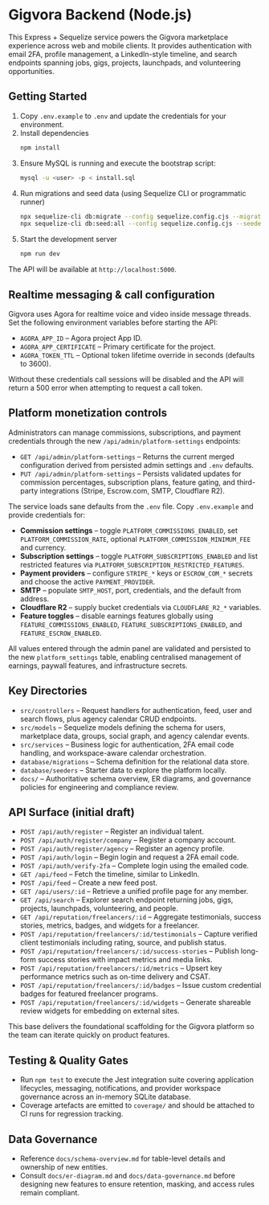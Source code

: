 # Gigvora Backend (Node.js)

This Express + Sequelize service powers the Gigvora marketplace experience across web and mobile clients. It provides authentication with email 2FA, profile management, a LinkedIn-style timeline, and search endpoints spanning jobs, gigs, projects, launchpads, and volunteering opportunities.

## Getting Started

1. Copy `.env.example` to `.env` and update the credentials for your environment.
2. Install dependencies
   ```bash
   npm install
   ```
3. Ensure MySQL is running and execute the bootstrap script:
   ```bash
   mysql -u <user> -p < install.sql
   ```
4. Run migrations and seed data (using Sequelize CLI or programmatic runner)
   ```bash
   npx sequelize-cli db:migrate --config sequelize.config.cjs --migrations-path database/migrations
   npx sequelize-cli db:seed:all --config sequelize.config.cjs --seeders-path database/seeders
   ```
5. Start the development server
   ```bash
   npm run dev
   ```

The API will be available at `http://localhost:5000`.

## Realtime messaging & call configuration

Gigvora uses Agora for realtime voice and video inside message threads. Set the following environment variables before starting the API:

- `AGORA_APP_ID` – Agora project App ID.
- `AGORA_APP_CERTIFICATE` – Primary certificate for the project.
- `AGORA_TOKEN_TTL` – Optional token lifetime override in seconds (defaults to 3600).

Without these credentials call sessions will be disabled and the API will return a 500 error when attempting to request a call token.

## Platform monetization controls

Administrators can manage commissions, subscriptions, and payment credentials through the new `/api/admin/platform-settings` endpoints:

- `GET /api/admin/platform-settings` – Returns the current merged configuration derived from persisted admin settings and `.env` defaults.
- `PUT /api/admin/platform-settings` – Persists validated updates for commission percentages, subscription plans, feature gating, and third-party integrations (Stripe, Escrow.com, SMTP, Cloudflare R2).

The service loads sane defaults from the `.env` file. Copy `.env.example` and provide credentials for:

- **Commission settings** – toggle `PLATFORM_COMMISSIONS_ENABLED`, set `PLATFORM_COMMISSION_RATE`, optional `PLATFORM_COMMISSION_MINIMUM_FEE` and currency.
- **Subscription settings** – toggle `PLATFORM_SUBSCRIPTIONS_ENABLED` and list restricted features via `PLATFORM_SUBSCRIPTION_RESTRICTED_FEATURES`.
- **Payment providers** – configure `STRIPE_*` keys or `ESCROW_COM_*` secrets and choose the active `PAYMENT_PROVIDER`.
- **SMTP** – populate `SMTP_HOST`, port, credentials, and the default from address.
- **Cloudflare R2** – supply bucket credentials via `CLOUDFLARE_R2_*` variables.
- **Feature toggles** – disable earnings features globally using `FEATURE_COMMISSIONS_ENABLED`, `FEATURE_SUBSCRIPTIONS_ENABLED`, and `FEATURE_ESCROW_ENABLED`.

All values entered through the admin panel are validated and persisted to the new `platform_settings` table, enabling centralised management of earnings, paywall features, and infrastructure secrets.

## Key Directories

- `src/controllers` – Request handlers for authentication, feed, user and search flows, plus agency calendar CRUD endpoints.
- `src/models` – Sequelize models defining the schema for users, marketplace data, groups, social graph, and agency calendar events.
- `src/services` – Business logic for authentication, 2FA email code handling, and workspace-aware calendar orchestration.
- `database/migrations` – Schema definition for the relational data store.
- `database/seeders` – Starter data to explore the platform locally.
- `docs/` – Authoritative schema overview, ER diagrams, and governance policies for engineering and compliance review.

## API Surface (initial draft)

- `POST /api/auth/register` – Register an individual talent.
- `POST /api/auth/register/company` – Register a company account.
- `POST /api/auth/register/agency` – Register an agency profile.
- `POST /api/auth/login` – Begin login and request a 2FA email code.
- `POST /api/auth/verify-2fa` – Complete login using the emailed code.
- `GET /api/feed` – Fetch the timeline, similar to LinkedIn.
- `POST /api/feed` – Create a new feed post.
- `GET /api/users/:id` – Retrieve a unified profile page for any member.
- `GET /api/search` – Explorer search endpoint returning jobs, gigs, projects, launchpads, volunteering, and people.
- `GET /api/reputation/freelancers/:id` – Aggregate testimonials, success stories, metrics, badges, and widgets for a freelancer.
- `POST /api/reputation/freelancers/:id/testimonials` – Capture verified client testimonials including rating, source, and publish status.
- `POST /api/reputation/freelancers/:id/success-stories` – Publish long-form success stories with impact metrics and media links.
- `POST /api/reputation/freelancers/:id/metrics` – Upsert key performance metrics such as on-time delivery and CSAT.
- `POST /api/reputation/freelancers/:id/badges` – Issue custom credential badges for featured freelancer programs.
- `POST /api/reputation/freelancers/:id/widgets` – Generate shareable review widgets for embedding on external sites.

This base delivers the foundational scaffolding for the Gigvora platform so the team can iterate quickly on product features.

## Testing & Quality Gates

- Run `npm test` to execute the Jest integration suite covering application lifecycles, messaging, notifications, and provider workspace governance across an in-memory SQLite database.
- Coverage artefacts are emitted to `coverage/` and should be attached to CI runs for regression tracking.

## Data Governance

- Reference `docs/schema-overview.md` for table-level details and ownership of new entities.
- Consult `docs/er-diagram.md` and `docs/data-governance.md` before designing new features to ensure retention, masking, and access rules remain compliant.
